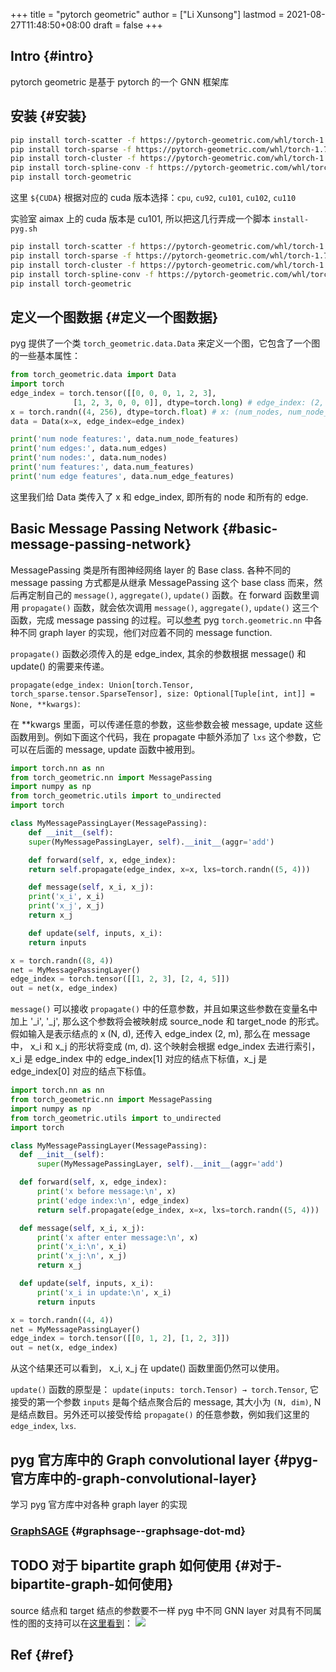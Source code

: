 +++
title = "pytorch geometric"
author = ["Li Xunsong"]
lastmod = 2021-08-27T11:48:50+08:00
draft = false
+++

## Intro {#intro}

pytorch geometric 是基于 pytorch 的一个 GNN 框架库


## 安装 {#安装}

```sh
pip install torch-scatter -f https://pytorch-geometric.com/whl/torch-1.7.0+${CUDA}.html
pip install torch-sparse -f https://pytorch-geometric.com/whl/torch-1.7.0+${CUDA}.html
pip install torch-cluster -f https://pytorch-geometric.com/whl/torch-1.7.0+${CUDA}.html
pip install torch-spline-conv -f https://pytorch-geometric.com/whl/torch-1.7.0+${CUDA}.html
pip install torch-geometric
```

这里 `${CUDA}` 根据对应的 cuda 版本选择：`cpu`, `cu92`, `cu101`, `cu102`, `cu110`

实验室 aimax 上的 cuda 版本是 cu101, 所以把这几行弄成一个脚本 `install-pyg.sh`

```sh
pip install torch-scatter -f https://pytorch-geometric.com/whl/torch-1.7.0+cu101.html
pip install torch-sparse -f https://pytorch-geometric.com/whl/torch-1.7.0+cu101.html
pip install torch-cluster -f https://pytorch-geometric.com/whl/torch-1.7.0+cu101.html
pip install torch-spline-conv -f https://pytorch-geometric.com/whl/torch-1.7.0+cu101.html
pip install torch-geometric
```


## 定义一个图数据 {#定义一个图数据}

pyg 提供了一个类 `torch_geometric.data.Data` 来定义一个图，它包含了一个图的一些基本属性：

```python
from torch_geometric.data import Data
import torch
edge_index = torch.tensor([[0, 0, 0, 1, 2, 3],
			  [1, 2, 3, 0, 0, 0]], dtype=torch.long) # edge_index: (2, num_edges)
x = torch.randn((4, 256), dtype=torch.float) # x: (num_nodes, num_node_features)
data = Data(x=x, edge_index=edge_index)

print('num node features:', data.num_node_features)
print('num edges:', data.num_edges)
print('num nodes:', data.num_nodes)
print('num features:', data.num_features)
print('num edge features', data.num_edge_features)
```

这里我们给 Data 类传入了 x 和 edge\_index, 即所有的 node 和所有的 edge.


## Basic Message Passing Network {#basic-message-passing-network}

MessagePassing 类是所有图神经网络 layer 的 Base class. 各种不同的 message passing 方式都是从继承 MessagePassing 这个 base class 而来，然后再定制自己的 `message()`, `aggregate()`, `update()` 函数。在 forward 函数里调用 `propagate()` 函数，就会依次调用 `message()`, `aggregate()`, `update()` 这三个函数，完成 message passing 的过程。可以[参考](https://pytorch-geometric.readthedocs.io/en/latest/modules/nn.html) pyg `torch.geometric.nn` 中各种不同 graph layer 的实现，他们对应着不同的 message function.

`propagate()` 函数必须传入的是 edge\_index, 其余的参数根据 message() 和 update() 的需要来传递。

`propagate(edge_index: Union[torch.Tensor, torch_sparse.tensor.SparseTensor], size: Optional[Tuple[int, int]] = None, **kwargs)`:

在 \*\*kwargs 里面，可以传递任意的参数，这些参数会被 message, update 这些函数用到。例如下面这个代码，我在 propagate 中额外添加了 `lxs` 这个参数，它可以在后面的 message, update 函数中被用到。

```python
import torch.nn as nn
from torch_geometric.nn import MessagePassing
import numpy as np
from torch_geometric.utils import to_undirected
import torch

class MyMessagePassingLayer(MessagePassing):
    def __init__(self):
	super(MyMessagePassingLayer, self).__init__(aggr='add')

    def forward(self, x, edge_index):
	return self.propagate(edge_index, x=x, lxs=torch.randn((5, 4)))

    def message(self, x_i, x_j):
	print('x_i', x_i)
	print('x_j', x_j)
	return x_j

    def update(self, inputs, x_i):
	return inputs

x = torch.randn((8, 4))
net = MyMessagePassingLayer()
edge_index = torch.tensor([[1, 2, 3], [2, 4, 5]])
out = net(x, edge_index)
```

`message()` 可以接收 `propagate()` 中的任意参数，并且如果这些参数在变量名中加上 '\_i', '\_j', 那么这个参数将会被映射成 source\_node 和 target\_node 的形式。假如输入是表示结点的 x (N, d), 还传入 edge\_index (2, m), 那么在 message 中， x\_i 和 x\_j 的形状将变成 (m, d). 这个映射会根据 edge\_index 去进行索引，x\_i 是 edge\_index 中的 edge\_index[1] 对应的结点下标值，x\_j 是 edge\_index[0] 对应的结点下标值。

```python
import torch.nn as nn
from torch_geometric.nn import MessagePassing
import numpy as np
from torch_geometric.utils import to_undirected
import torch

class MyMessagePassingLayer(MessagePassing):
  def __init__(self):
      super(MyMessagePassingLayer, self).__init__(aggr='add')

  def forward(self, x, edge_index):
      print('x before message:\n', x)
      print('edge index:\n', edge_index)
      return self.propagate(edge_index, x=x, lxs=torch.randn((5, 4)))

  def message(self, x_i, x_j):
      print('x after enter message:\n', x)
      print('x_i:\n', x_i)
      print('x_j:\n', x_j)
      return x_j

  def update(self, inputs, x_i):
      print('x_i in update:\n', x_i)
      return inputs

x = torch.randn((4, 4))
net = MyMessagePassingLayer()
edge_index = torch.tensor([[0, 1, 2], [1, 2, 3]])
out = net(x, edge_index)
```

从这个结果还可以看到， x\_i, x\_j 在 update() 函数里面仍然可以使用。

`update()` 函数的原型是： `update(inputs: torch.Tensor) → torch.Tensor`, 它接受的第一个参数 `inputs` 是每个结点聚合后的 message, 其大小为 `(N, dim)`, N 是结点数目。另外还可以接受传给 `propagate()` 的任意参数，例如我们这里的 `edge_index`, `lxs`.


## pyg 官方库中的 Graph convolutional layer {#pyg-官方库中的-graph-convolutional-layer}

学习 pyg 官方库中对各种 graph layer 的实现


### [GraphSAGE](graphsage.md) {#graphsage--graphsage-dot-md}


## <span class="org-todo todo TODO">TODO</span> 对于 bipartite graph 如何使用 {#对于-bipartite-graph-如何使用}

source 结点和 target 结点的参数要不一样
pyg 中不同 GNN layer 对具有不同属性的图的支持可以在[这里看到](https://pytorch-geometric.readthedocs.io/en/latest/notes/cheatsheet.html?highlight=bipartite#hypergraph-neural-network-operators)：
![](/img/capture_2021_08_27_11_48_29.png)


## Ref {#ref}
